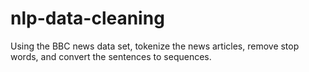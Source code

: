 # nlp-data-cleaning
Using the BBC news data set, tokenize the news articles, remove stop words, and convert the sentences to sequences.
